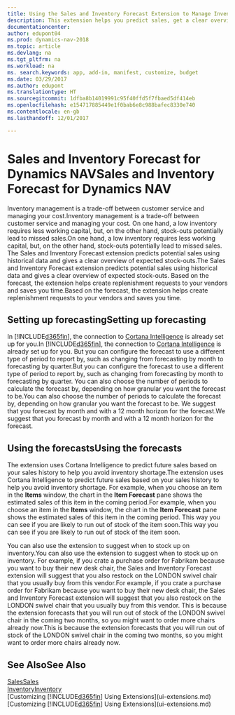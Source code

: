 ```yaml
---
title: Using the Sales and Inventory Forecast Extension to Manage Inventory
description: This extension helps you predict sales, get a clear overview of expected stock-outs, and even helps you create replenishment requests to vendors.
documentationcenter: 
author: edupont04
ms.prod: dynamics-nav-2018
ms.topic: article
ms.devlang: na
ms.tgt_pltfrm: na
ms.workload: na
ms. search.keywords: app, add-in, manifest, customize, budget
ms.date: 03/29/2017
ms.author: edupont
ms.translationtype: HT
ms.sourcegitcommit: 1dfba8b14019991c95f40ffd5f7fbaed5df414eb
ms.openlocfilehash: e154717885449e1f0bab6e8c988bafec8330e740
ms.contentlocale: en-gb
ms.lasthandoff: 12/01/2017

---
```

# <a name="sales-and-inventory-forecast-for-dynamics-nav"></a><span data-ttu-id="115ae-103">Sales and Inventory Forecast for Dynamics NAV</span><span class="sxs-lookup"><span data-stu-id="115ae-103">Sales and Inventory Forecast for Dynamics NAV</span></span>
<span data-ttu-id="115ae-104">Inventory management is a trade-off between customer service and managing your cost.</span><span class="sxs-lookup"><span data-stu-id="115ae-104">Inventory management is a trade-off between customer service and managing your cost.</span></span> <span data-ttu-id="115ae-105">On one hand, a low inventory requires less working capital, but, on the other hand, stock-outs potentially lead to missed sales.</span><span class="sxs-lookup"><span data-stu-id="115ae-105">On one hand, a low inventory requires less working capital, but, on the other hand, stock-outs potentially lead to missed sales.</span></span> <span data-ttu-id="115ae-106">The Sales and Inventory Forecast extension predicts potential sales using historical data and gives a clear overview of expected stock-outs.</span><span class="sxs-lookup"><span data-stu-id="115ae-106">The Sales and Inventory Forecast extension predicts potential sales using historical data and gives a clear overview of expected stock-outs.</span></span> <span data-ttu-id="115ae-107">Based on the forecast, the extension helps create replenishment requests to your vendors and saves you time.</span><span class="sxs-lookup"><span data-stu-id="115ae-107">Based on the forecast, the extension helps create replenishment requests to your vendors and saves you time.</span></span>  

## <a name="setting-up-forecasting"></a><span data-ttu-id="115ae-108">Setting up forecasting</span><span class="sxs-lookup"><span data-stu-id="115ae-108">Setting up forecasting</span></span>
<span data-ttu-id="115ae-109">In [!INCLUDE[d365fin](includes/d365fin_md.md)], the connection to [Cortana Intelligence](https://www.microsoft.com/en-us/cloud-platform/what-is-cortana-intelligence-suite) is already set up for you.</span><span class="sxs-lookup"><span data-stu-id="115ae-109">In [!INCLUDE[d365fin](includes/d365fin_md.md)], the connection to [Cortana Intelligence](https://www.microsoft.com/en-us/cloud-platform/what-is-cortana-intelligence-suite) is already set up for you.</span></span> <span data-ttu-id="115ae-110">But you can configure the forecast to use a different type of period to report by, such as changing from forecasting by month to forecasting by quarter.</span><span class="sxs-lookup"><span data-stu-id="115ae-110">But you can configure the forecast to use a different type of period to report by, such as changing from forecasting by month to forecasting by quarter.</span></span> <span data-ttu-id="115ae-111">You can also choose the number of periods to calculate the forecast by, depending on how granular you want the forecast to be.</span><span class="sxs-lookup"><span data-stu-id="115ae-111">You can also choose the number of periods to calculate the forecast by, depending on how granular you want the forecast to be.</span></span> <span data-ttu-id="115ae-112">We suggest that you forecast by month and with a 12 month horizon for the forecast.</span><span class="sxs-lookup"><span data-stu-id="115ae-112">We suggest that you forecast by month and with a 12 month horizon for the forecast.</span></span>  

## <a name="using-the-forecasts"></a><span data-ttu-id="115ae-113">Using the forecasts</span><span class="sxs-lookup"><span data-stu-id="115ae-113">Using the forecasts</span></span>
<span data-ttu-id="115ae-114">The extension uses Cortana Intelligence to predict future sales based on your sales history to help you avoid inventory shortage.</span><span class="sxs-lookup"><span data-stu-id="115ae-114">The extension uses Cortana Intelligence to predict future sales based on your sales history to help you avoid inventory shortage.</span></span> <span data-ttu-id="115ae-115">For example, when you choose an item in the **Items** window, the chart in the **Item Forecast** pane shows the estimated sales of this item in the coming period.</span><span class="sxs-lookup"><span data-stu-id="115ae-115">For example, when you choose an item in the **Items** window, the chart in the **Item Forecast** pane shows the estimated sales of this item in the coming period.</span></span> <span data-ttu-id="115ae-116">This way you can see if you are likely to run out of stock of the item soon.</span><span class="sxs-lookup"><span data-stu-id="115ae-116">This way you can see if you are likely to run out of stock of the item soon.</span></span>  

<span data-ttu-id="115ae-117">You can also use the extension to suggest when to stock up on inventory.</span><span class="sxs-lookup"><span data-stu-id="115ae-117">You can also use the extension to suggest when to stock up on inventory.</span></span> <span data-ttu-id="115ae-118">For example, if you crate a purchase order for Fabrikam because you want to buy their new desk chair, the Sales and Inventory Forecast extension will suggest that you also restock on the LONDON swivel chair that you usually buy from this vendor.</span><span class="sxs-lookup"><span data-stu-id="115ae-118">For example, if you crate a purchase order for Fabrikam because you want to buy their new desk chair, the Sales and Inventory Forecast extension will suggest that you also restock on the LONDON swivel chair that you usually buy from this vendor.</span></span> <span data-ttu-id="115ae-119">This is because the extension forecasts that you will run out of stock of the LONDON swivel chair in the coming two months, so you might want to order more chairs already now.</span><span class="sxs-lookup"><span data-stu-id="115ae-119">This is because the extension forecasts that you will run out of stock of the LONDON swivel chair in the coming two months, so you might want to order more chairs already now.</span></span>  

## <a name="see-also"></a><span data-ttu-id="115ae-120">See Also</span><span class="sxs-lookup"><span data-stu-id="115ae-120">See Also</span></span>
[<span data-ttu-id="115ae-121">Sales</span><span class="sxs-lookup"><span data-stu-id="115ae-121">Sales</span></span>](sales-manage-sales.md)  
[<span data-ttu-id="115ae-122">Inventory</span><span class="sxs-lookup"><span data-stu-id="115ae-122">Inventory</span></span>](inventory-manage-inventory.md)  
<span data-ttu-id="115ae-123">[Customizing [!INCLUDE[d365fin](includes/d365fin_md.md)] Using Extensions](ui-extensions.md)</span><span class="sxs-lookup"><span data-stu-id="115ae-123">[Customizing [!INCLUDE[d365fin](includes/d365fin_md.md)] Using Extensions](ui-extensions.md)</span></span>  

